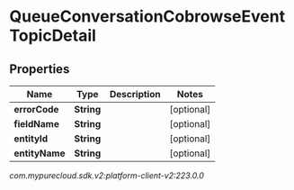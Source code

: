 # QueueConversationCobrowseEventTopicDetail


## Properties

| Name | Type | Description | Notes |
| ------------ | ------------- | ------------- | ------------- |
| **errorCode** | **String** |  |  [optional] |
| **fieldName** | **String** |  |  [optional] |
| **entityId** | **String** |  |  [optional] |
| **entityName** | **String** |  |  [optional] |




_com.mypurecloud.sdk.v2:platform-client-v2:223.0.0_
